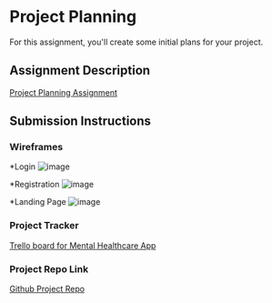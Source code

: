 # Project Planning
For this assignment, you'll create some initial plans for your project.

## Assignment Description
[Project Planning Assignment](https://education.launchcode.org/liftoff/modules/assignments/project-planning)

## Submission Instructions

### Wireframes

*Login
![image](https://user-images.githubusercontent.com/74021387/115302659-4a2a9300-a128-11eb-8c34-973790649253.png)

*Registration
![image](https://user-images.githubusercontent.com/74021387/115302801-6e866f80-a128-11eb-9f59-51153be143af.png)

*Landing Page
![image](https://user-images.githubusercontent.com/74021387/115302830-79d99b00-a128-11eb-9168-1a23b067232d.png)

### Project Tracker

[Trello board for Mental Healthcare App](https://trello.com/b/5wX2uRpU/chris-bs-squad)

### Project Repo Link

[Github Project Repo](https://github.com/gerarbot-js/mental-healthcare-access.git)
